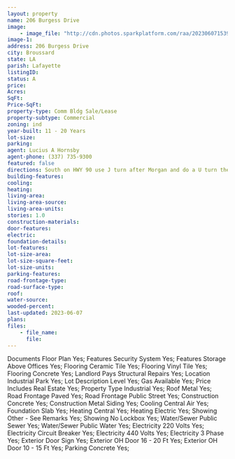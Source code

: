 ```yaml
---
layout: property
name: 206 Burgess Drive
image:
    - image_file: "http://cdn.photos.sparkplatform.com/raa/20230607153933504709000000.jpg"
image-1:
address: 206 Burgess Drive
city: Broussard
state: LA
parish: Lafayette
listingID: 
status: A
price: 
Acres: 
SqFt: 
Price-SqFt: 
property-type: Comm Bldg Sale/Lease
property-subtype: Commercial
zoning: ind
year-built: 11 - 20 Years
lot-size: 
parking: 
agent: Lucius A Hornsby
agent-phone: (337) 735-9300
featured: false
directions: South on HWY 90 use J turn after Morgan and do a U turn then right on Bolivar Ct Right on Regal Left on Burgess
building-features: 
cooling: 
heating: 
living-area: 
living-area-source: 
living-area-units: 
stories: 1.0
construction-materials: 
door-features: 
electric: 
foundation-details: 
lot-features: 
lot-size-area: 
lot-size-square-feet: 
lot-size-units: 
parking-features: 
road-frontage-type: 
road-surface-type: 
roof: 
water-source: 
wooded-percent: 
last-updated: 2023-06-07
plans: 
files:
    - file_name:
      file:
---
```

Documents	Floor Plan	Yes;
Features	Security System	Yes;
Features	Storage Above Offices	Yes;
Flooring	Ceramic Tile	Yes;
Flooring	Vinyl Tile	Yes;
Flooring	Concrete	Yes;
Landlord Pays	Structural Repairs	Yes;
Location	Industrial Park	Yes;
Lot Description	Level	Yes;
Gas	Available	Yes;
Price Includes	Real Estate	Yes;
Property Type	Industrial	Yes;
Roof	Metal	Yes;
Road Frontage	Paved	Yes;
Road Frontage	Public Street	Yes;
Construction	Concrete	Yes;
Construction	Metal Siding	Yes;
Cooling	Central Air	Yes;
Foundation	Slab	Yes;
Heating	Central	Yes;
Heating	Electric	Yes;
Showing	Other - See Remarks	Yes;
Showing	No Lockbox	Yes;
Water/Sewer	Public Sewer	Yes;
Water/Sewer	Public Water	Yes;
Electricity	220 Volts	Yes;
Electricity	Circuit Breaker	Yes;
Electricity	440 Volts	Yes;
Electricity	3 Phase	Yes;
Exterior	Door Sign	Yes;
Exterior	OH Door 16 - 20 Ft	Yes;
Exterior	OH Door 10 - 15 Ft	Yes;
Parking	Concrete	Yes;

